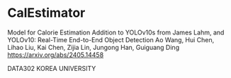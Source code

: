# CalEstimator
Model for Calorie Estimation
Addition to YOLOv10s from James Lahm, and YOLOv10: Real-Time End-to-End Object Detection
Ao Wang, Hui Chen, Lihao Liu, Kai Chen, Zijia Lin, Jungong Han, Guiguang Ding https://arxiv.org/abs/2405.14458


DATA302 KOREA UNIVERSITY

